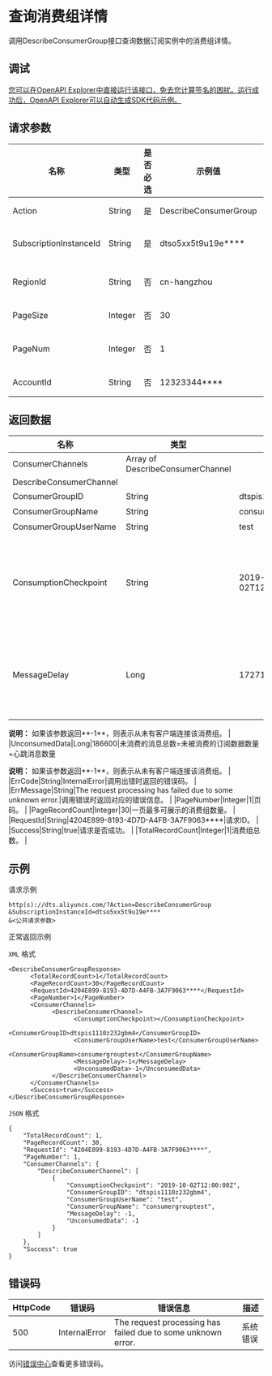 # 查询消费组详情

调用DescribeConsumerGroup接口查询数据订阅实例中的消费组详情。

## 调试

[您可以在OpenAPI Explorer中直接运行该接口，免去您计算签名的困扰。运行成功后，OpenAPI Explorer可以自动生成SDK代码示例。](https://api.aliyun.com/#product=Dts&api=DescribeConsumerGroup&type=RPC&version=2020-01-01)

## 请求参数

|名称|类型|是否必选|示例值|描述|
|--|--|----|---|--|
|Action|String|是|DescribeConsumerGroup|系统规定参数，取值：**DescribeConsumerGroup**。 |
|SubscriptionInstanceId|String|是|dtso5xx5t9u19e\*\*\*\*|数据订阅实例ID，可以通过调用[DescribeSubscriptionInstances](~49442~)接口查询。 |
|RegionId|String|否|cn-hangzhou|地域ID，传入本参数来指定实例所在地域，详情请参见[支持的地域列表](~141033~)。 |
|PageSize|Integer|否|30|每页记录数，取值： **30**、**50**、**100**，默认值为**30**。 |
|PageNum|Integer|否|1|页码，取值为大于**0**且不超过Integer数据类型的的最大值，默认值为**1**。 |
|AccountId|String|否|12323344\*\*\*\*|阿里云主账号ID，无需设置，该参数即将下线。 |

## 返回数据

|名称|类型|示例值|描述|
|--|--|---|--|
|ConsumerChannels|Array of DescribeConsumerChannel| |消费组列表。 |
|DescribeConsumerChannel| | | |
|ConsumerGroupID|String|dtspis1110z232\*\*\*\*|消费组ID。 |
|ConsumerGroupName|String|consumergrouptest|消费组名称。 |
|ConsumerGroupUserName|String|test|消费组账号。 |
|ConsumptionCheckpoint|String|2019-10-02T12:00:00Z|消费位点，即客户端在订阅通道内消费最后一条信息的时间点，格式为*yyyy-MM-dd*T*HH:mm:ss*Z（UTC时间）。 |
|MessageDelay|Long|172714|消息延迟时间=当前时间-数据订阅通道中存在时间最早的未被消费的消息的时间戳，单位为秒。

 **说明：** 如果该参数返回**-1**，则表示从未有客户端连接该消费组。 |
|UnconsumedData|Long|186600|未消费的消息总数=未被消费的订阅数据数量+心跳消息数量

 **说明：** 如果该参数返回**-1**，则表示从未有客户端连接该消费组。 |
|ErrCode|String|InternalError|调用出错时返回的错误码。 |
|ErrMessage|String|The request processing has failed due to some unknown error.|调用错误时返回对应的错误信息。 |
|PageNumber|Integer|1|页码。 |
|PageRecordCount|Integer|30|一页最多可展示的消费组数量。 |
|RequestId|String|4204E899-8193-4D7D-A4FB-3A7F9063\*\*\*\*|请求ID。 |
|Success|String|true|请求是否成功。 |
|TotalRecordCount|Integer|1|消费组总数。 |

## 示例

请求示例

```
http(s)://dts.aliyuncs.com/?Action=DescribeConsumerGroup
&SubscriptionInstanceId=dtso5xx5t9u19e****
&<公共请求参数>
```

正常返回示例

`XML` 格式

```
<DescribeConsumerGroupResponse>
      <TotalRecordCount>1</TotalRecordCount>
      <PageRecordCount>30</PageRecordCount>
      <RequestId>4204E899-8193-4D7D-A4FB-3A7F9063****</RequestId>
      <PageNumber>1</PageNumber>
      <ConsumerChannels>
            <DescribeConsumerChannel>
                  <ConsumptionCheckpoint></ConsumptionCheckpoint>
                  <ConsumerGroupID>dtspis1110z232gbm4</ConsumerGroupID>
                  <ConsumerGroupUserName>test</ConsumerGroupUserName>
                  <ConsumerGroupName>consumergrouptest</ConsumerGroupName>
                  <MessageDelay>-1</MessageDelay>
                  <UnconsumedData>-1</UnconsumedData>
            </DescribeConsumerChannel>
      </ConsumerChannels>
      <Success>true</Success>
</DescribeConsumerGroupResponse>
```

`JSON` 格式

```
{
	"TotalRecordCount": 1,
	"PageRecordCount": 30,
	"RequestId": "4204E899-8193-4D7D-A4FB-3A7F9063****",
	"PageNumber": 1,
	"ConsumerChannels": {
		"DescribeConsumerChannel": [
			{
				"ConsumptionCheckpoint": "2019-10-02T12:00:00Z",
				"ConsumerGroupID": "dtspis1110z232gbm4",
				"ConsumerGroupUserName": "test",
				"ConsumerGroupName": "consumergrouptest",
				"MessageDelay": -1,
				"UnconsumedData": -1
			}
		]
	},
	"Success": true
}
```

## 错误码

|HttpCode|错误码|错误信息|描述|
|--------|---|----|--|
|500|InternalError|The request processing has failed due to some unknown error.|系统错误|

访问[错误中心](https://error-center.aliyun.com/status/product/Dts)查看更多错误码。

